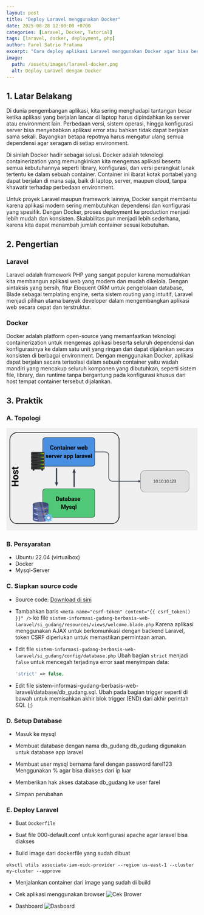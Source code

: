 ```yaml
---
layout: post
title: "Deploy Laravel menggunakan Docker"
date: 2025-08-28 12:00:00 +0700
categories: [Laravel, Docker, Tutorial]
tags: [laravel, docker, deployment, php]
author: Farel Satrio Pratama
excerpt: "Cara deploy aplikasi Laravel menggunakan Docker agar bisa berjalan diberbagai environment."
image:
  path: /assets/images/laravel-docker.png
  alt: Deploy Laravel dengan Docker
---
```


## 1. Latar Belakang

Di dunia pengembangan aplikasi, kita sering menghadapi tantangan besar ketika aplikasi yang berjalan lancar di laptop harus dipindahkan ke server atau environment lain. Perbedaan versi, sistem operasi, hingga konfigurasi server bisa menyebabkan aplikasi error atau bahkan tidak dapat berjalan sama sekali. Bayangkan betapa repotnya harus mengatur ulang semua dependensi agar seragam di setiap environment.

Di sinilah Docker hadir sebagai solusi. Docker adalah teknologi containerization yang memungkinkan kita mengemas aplikasi beserta semua kebutuhannya seperti library, konfigurasi, dan versi perangkat lunak tertentu ke dalam sebuah container. Container ini ibarat kotak portabel yang dapat berjalan di mana saja, baik di laptop, server, maupun cloud, tanpa khawatir terhadap perbedaan environment.

Untuk proyek Laravel maupun framework lainnya, Docker sangat membantu karena aplikasi modern sering membutuhkan dependensi dan konfigurasi yang spesifik. Dengan Docker, proses deployment ke production menjadi lebih mudah dan konsisten. Skalabilitas pun menjadi lebih sederhana, karena kita dapat menambah jumlah container sesuai kebutuhan.

## 2. Pengertian

### Laravel

Laravel adalah framework PHP yang sangat populer karena memudahkan kita membangun aplikasi web yang modern dan mudah dikelola. Dengan sintaksis yang bersih, fitur Eloquent ORM untuk pengelolaan database, Blade sebagai templating engine, serta sistem routing yang intuitif, Laravel menjadi pilihan utama banyak developer dalam mengembangkan aplikasi web secara cepat dan terstruktur.

### Docker

Docker adalah platform open-source yang memanfaatkan teknologi containerization untuk mengemas aplikasi beserta seluruh dependensi dan konfigurasinya ke dalam satu unit yang ringan dan dapat dijalankan secara konsisten di berbagai environment. Dengan menggunakan Docker, aplikasi dapat berjalan secara terisolasi dalam sebuah container yaitu wadah mandiri yang mencakup seluruh komponen yang dibutuhkan, seperti sistem file, library, dan runtime tanpa bergantung pada konfigurasi khusus dari host tempat container tersebut dijalankan.

## 3. Praktik

### A. Topologi
![Topologi Laravel Docker](/assets/images/topologi.png)

### B. Persyaratan

- Ubuntu 22.04 (virtualbox)
- Docker
- Mysql-Server

### C. Siapkan source code

- Source code: [Download di sini](https://github.com/farelsatrio/sistem-informasi-gudang-berbasis-web-laravel.git)

- Tambahkan baris `<meta name="csrf-token" content="{{ csrf_token() }}" />` ke file `sistem-informasi-gudang-berbasis-web-laravel/si_gudang/resources/views/welcome.blade.php`
  Karena aplikasi menggunakan AJAX untuk berkomunikasi dengan backend Laravel, token CSRF diperlukan untuk memastikan permintaan aman.

- Edit file `sistem-informasi-gudang-berbasis-web-laravel/si_gudang/config/database.php`
  Ubah bagian `strict` menjadi `false` untuk mencegah terjadinya error saat menyimpan data:
  ```php
  'strict' => false,

- Edit file sistem-informasi-gudang-berbasis-web-laravel/database/db_gudang.sql. Ubah pada bagian trigger seperti di bawah untuk  memisahkan akhir blok trigger (END) dari akhir perintah SQL (;)

### D. Setup Database

- Masuk ke mysql

- Membuat database dengan nama db_gudang 
db_gudang digunakan untuk database app laravel

- Membuat user mysql bernama farel dengan password farel123
Menggunakan % agar bisa diakses dari ip luar

- Memberikan hak akses database  db_gudang ke user farel

- Simpan perubahan

### E. Deploy Laravel

- Buat `Dockerfile`

- Buat file 000-default.conf untuk konfigurasi apache  agar laravel bisa diakses

- Build image dari dockerfile yang sudah dibuat
```
eksctl utils associate-iam-oidc-provider --region us-east-1 --cluster my-cluster --approve
```

- Menjalankan container dari image yang sudah di build

- Cek aplikasi menggunakan browser
![Cek Brower](/assets/images/login.png)

- Dashboard
![Dasboard](/assets/images/dashboard.png)